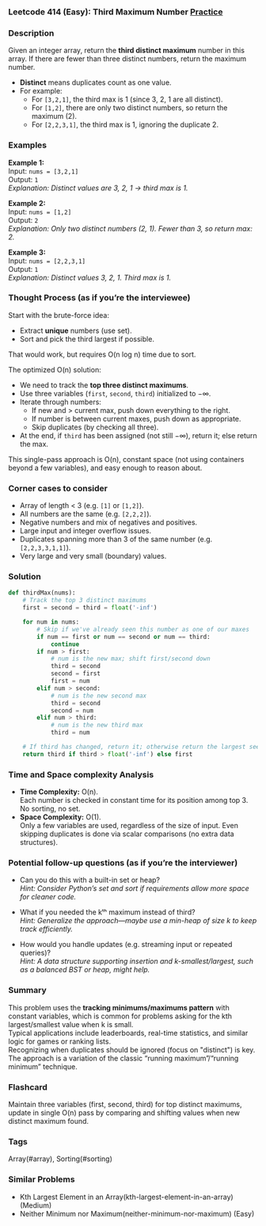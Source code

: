 ### Leetcode 414 (Easy): Third Maximum Number [Practice](https://leetcode.com/problems/third-maximum-number)

### Description  
Given an integer array, return the **third distinct maximum** number in this array. If there are fewer than three distinct numbers, return the maximum number.  
- **Distinct** means duplicates count as one value.
- For example:  
  - For `[3,2,1]`, the third max is 1 (since 3, 2, 1 are all distinct).
  - For `[1,2]`, there are only two distinct numbers, so return the maximum (2).
  - For `[2,2,3,1]`, the third max is 1, ignoring the duplicate 2.

### Examples  

**Example 1:**  
Input: `nums = [3,2,1]`  
Output: `1`  
*Explanation: Distinct values are 3, 2, 1 → third max is 1.*

**Example 2:**  
Input: `nums = [1,2]`  
Output: `2`  
*Explanation: Only two distinct numbers (2, 1). Fewer than 3, so return max: 2.*

**Example 3:**  
Input: `nums = [2,2,3,1]`  
Output: `1`  
*Explanation: Distinct values 3, 2, 1. Third max is 1.*

### Thought Process (as if you’re the interviewee)  
Start with the brute-force idea:
- Extract **unique** numbers (use set).
- Sort and pick the third largest if possible.

That would work, but requires O(n log n) time due to sort.

The optimized O(n) solution:
- We need to track the **top three distinct maximums**.
- Use three variables (`first`, `second`, `third`) initialized to −∞.
- Iterate through numbers:
  - If new and > current max, push down everything to the right.
  - If number is between current maxes, push down as appropriate.
  - Skip duplicates (by checking all three).
- At the end, if `third` has been assigned (not still −∞), return it; else return the max.

This single-pass approach is O(n), constant space (not using containers beyond a few variables), and easy enough to reason about.

### Corner cases to consider  
- Array of length < 3 (e.g. `[1]` or `[1,2]`).
- All numbers are the same (e.g. `[2,2,2]`).
- Negative numbers and mix of negatives and positives.
- Large input and integer overflow issues.
- Duplicates spanning more than 3 of the same number (e.g. `[2,2,3,3,1,1]`).
- Very large and very small (boundary) values.

### Solution

```python
def thirdMax(nums):
    # Track the top 3 distinct maximums
    first = second = third = float('-inf')

    for num in nums:
        # Skip if we've already seen this number as one of our maxes
        if num == first or num == second or num == third:
            continue
        if num > first:
            # num is the new max; shift first/second down
            third = second
            second = first
            first = num
        elif num > second:
            # num is the new second max
            third = second
            second = num
        elif num > third:
            # num is the new third max
            third = num

    # If third has changed, return it; otherwise return the largest seen
    return third if third > float('-inf') else first
```

### Time and Space complexity Analysis  

- **Time Complexity:** O(n).  
  Each number is checked in constant time for its position among top 3. No sorting, no set.
- **Space Complexity:** O(1).  
  Only a few variables are used, regardless of the size of input. Even skipping duplicates is done via scalar comparisons (no extra data structures).

### Potential follow-up questions (as if you’re the interviewer)  

- Can you do this with a built-in set or heap?  
  *Hint: Consider Python’s set and sort if requirements allow more space for cleaner code.*

- What if you needed the kᵗʰ maximum instead of third?  
  *Hint: Generalize the approach—maybe use a min-heap of size k to keep track efficiently.*

- How would you handle updates (e.g. streaming input or repeated queries)?  
  *Hint: A data structure supporting insertion and k-smallest/largest, such as a balanced BST or heap, might help.*

### Summary
This problem uses the **tracking minimums/maximums pattern** with constant variables, which is common for problems asking for the kth largest/smallest value when k is small.  
Typical applications include leaderboards, real-time statistics, and similar logic for games or ranking lists.  
Recognizing when duplicates should be ignored (focus on "distinct") is key. The approach is a variation of the classic “running maximum”/“running minimum” technique.


### Flashcard
Maintain three variables (first, second, third) for top distinct maximums, update in single O(n) pass by comparing and shifting values when new distinct maximum found.

### Tags
Array(#array), Sorting(#sorting)

### Similar Problems
- Kth Largest Element in an Array(kth-largest-element-in-an-array) (Medium)
- Neither Minimum nor Maximum(neither-minimum-nor-maximum) (Easy)